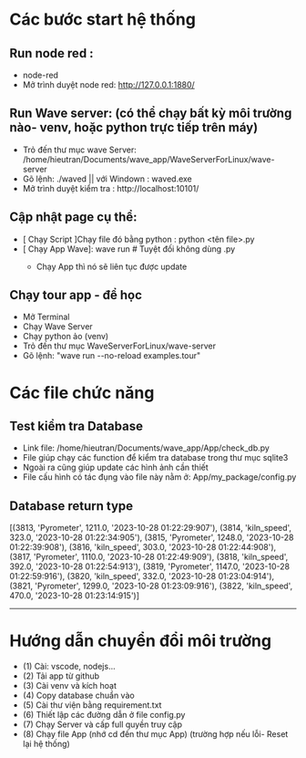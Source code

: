 # Các bước start hệ thống
## Run node red : 
- node-red
- Mở trình duyệt node red: http://127.0.0.1:1880/
## Run Wave server: (có thể chạy bất kỳ môi trường nào- venv, hoặc python trực tiếp trên máy)
- Trỏ đến thư mục wave Server: /home/hieutran/Documents/wave_app/WaveServerForLinux/wave-server
- Gõ lệnh: ./waved || với Windown : waved.exe
- Mở trình duyệt kiểm tra : http://localhost:10101/
## Cập nhật page cụ thể:
- [ Chạy Script ]Chạy file đó bằng python : python <tên file>.py
- [ Chạy App Wave]: wave run <ten file>  # Tuyệt đối không dùng .py
    - Chạy App thì nó sẽ liên tục được update

## Chạy tour app - để học
- Mở Terminal
- Chạy Wave Server
- Chạy python ảo (venv)
- Trỏ đến thư mục WaveServerForLinux/wave-server
- Gõ lệnh: "wave run --no-reload examples.tour"



# Các file chức năng
## Test kiểm tra Database
- Link file: /home/hieutran/Documents/wave_app/App/check_db.py
- File giúp chạy các function để kiểm tra database trong thư mục sqlite3
- Ngoài ra cũng giúp update các hình ảnh cần thiết
- File cấu hình có tác đụng vào file này nằm ở: App/my_package/config.py

## Database return type
[(3813, 'Pyrometer', 1211.0, '2023-10-28 01:22:29:907'), (3814, 'kiln_speed', 323.0, '2023-10-28 01:22:34:905'), (3815, 'Pyrometer', 1248.0, '2023-10-28 01:22:39:908'), (3816, 'kiln_speed', 303.0, '2023-10-28 01:22:44:908'), (3817, 'Pyrometer', 1110.0, '2023-10-28 01:22:49:909'), (3818, 'kiln_speed', 392.0, '2023-10-28 01:22:54:913'), (3819, 'Pyrometer', 1147.0, '2023-10-28 01:22:59:916'), (3820, 'kiln_speed', 332.0, '2023-10-28 01:23:04:914'), (3821, 'Pyrometer', 1299.0, '2023-10-28 01:23:09:916'), (3822, 'kiln_speed', 470.0, '2023-10-28 01:23:14:915')]

------------------
# Hướng dẫn chuyển đổi môi trường
- (1) Cài: vscode, nodejs...
- (2) Tải app từ github
- (3) Cài venv và kích hoạt
- (4) Copy database chuẩn vào
- (5) Cài thư viện bằng requirement.txt
- (6) Thiết lập các đường dẫn ở file config.py
- (7) Chạy Server và cấp full quyền truy cập
- (8) Chạy file App (nhớ cd đến thư mục App) (trường hợp nếu lỗi- Reset lại hệ thống)
